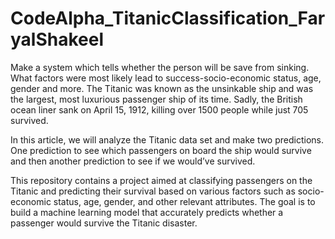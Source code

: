 # CodeAlpha_TitanicClassification_FaryalShakeel

Make a system which tells whether the person will be save from sinking. What factors were most likely lead to success-socio-economic status, age, gender and more. The Titanic was known as the unsinkable ship and was the largest, most luxurious passenger ship of its time. Sadly, the British ocean liner sank on April 15, 1912, killing over 1500 people while just 705 survived.

In this article, we will analyze the Titanic data set and make two predictions. One prediction to see which passengers on board the ship would survive and then another prediction to see if we would’ve survived.

This repository contains a project aimed at classifying passengers on the Titanic and predicting their survival based on various factors such as socio-economic status, age, gender, and other relevant attributes. The goal is to build a machine learning model that accurately predicts whether a passenger would survive the Titanic disaster.

